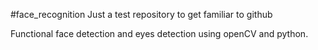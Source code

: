 #face_recognition
Just a test repository to get familiar to github

Functional face detection and eyes detection using openCV and python.
